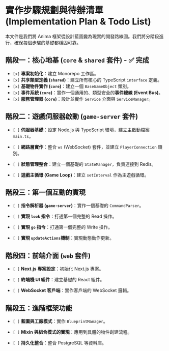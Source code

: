 # 實作步驟規劃與待辦清單 (Implementation Plan & Todo List)

本文件是我們將 Anima 框架從設計藍圖變為現實的開發路線圖。我們將分階段進行，確保每個步驟的基礎都穩固可靠。

## 階段一：核心地基 (`core` & `shared` 套件) - ✅ 完成

- `[x]` **專案初始化**：建立 Monorepo 工作區。    
- `[x]` **共享類型定義 (`shared`)**：建立所有核心的 TypeScript `interface` 定義。    
- `[x]` **基礎物件實作 (`core`)**：建立一個 `BaseGameObject` 類別。    
- `[x]` **事件系統 (`core`)**：實作一個通用的、類型安全的**事件總線 (Event Bus)**。    
- `[x]` **服務管理器 (`core`)**：設計並實作 `Service` 介面與 `ServiceManager`。
    

## 階段二：遊戲伺服器啟動 (`game-server` 套件)

- `[ ]` **伺服器基礎**：設定 Node.js 與 TypeScript 環境，建立主啟動檔案 `main.ts`。
    
- `[ ]` **網路層實作**：整合 `ws` (WebSocket) 套件，並建立 `PlayerConnection` 類別。
    
- `[ ]` **狀態管理整合**：建立一個基礎的 `StateManager`，負責連接到 Redis。
    
- `[ ]` **遊戲主循環 (Game Loop)**：建立 `setInterval` 作為主遊戲循環。
    

## 階段三：第一個互動的實現

- `[ ]` **指令解析器 (`game-server`)**：實作一個基礎的 `CommandParser`。
    
- `[ ]` **實現 `look` 指令**：打通第一個完整的 Read 操作。
    
- `[ ]` **實現 `go` 指令**：打通第一個完整的 Write 操作。
    
- `[ ]` **實現 `updateActions`機制**：實現動態動作更新。
    

## 階段四：前端介面 (`web` 套件)

- `[ ]` **Next.js 專案設定**：初始化 Next.js 專案。
    
- `[ ]` **終端機 UI 組件**：建立基礎的 React 組件。
    
- `[ ]` **WebSocket 客戶端**：實作客戶端的 WebSocket 邏輯。
    

## 階段五：進階框架功能

- `[ ]` **藍圖與工廠模式**：實作 `BlueprintManager`。
    
- `[ ]` **Mixin 與組合模式的實現**：應用到具體的物件創建流程。
    
- `[ ]` **持久化整合**：整合 PostgreSQL 等資料庫。